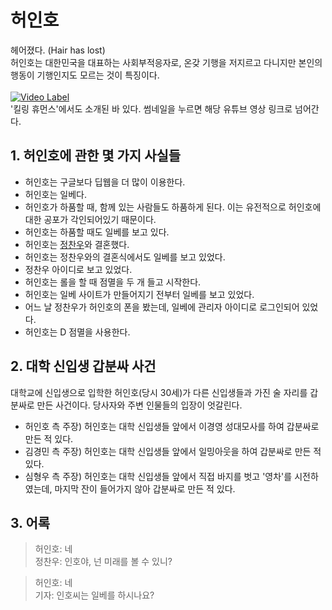 # 허인호
헤어졌다. (Hair has lost)<br/>
허인호는 대한민국을 대표하는 사회부적응자로, 온갖 기행을 저지르고 다니지만 본인의 행동이 기행인지도 모르는 것이 특징이다.<br/>
<br/>
[![Video Label](http://img.youtube.com/vi/ckrHOIwoAKw/0.jpg)](https://youtu.be/watch?v=ckrHOIwoAKw)<br/>
'킬링 휴먼스'에서도 소개된 바 있다. 썸네일을 누르면 해당 유튜브 영상 링크로 넘어간다.

## 1. 허인호에 관한 몇 가지 사실들
- 허인호는 구글보다 딥웹을 더 많이 이용한다.
- 허인호는 일베다.
- 허인호가 하품할 때, 함께 있는 사람들도 하품하게 된다. 이는 유전적으로 허인호에 대한 공포가 각인되어있기 때문이다.
- 허인호는 하품할 때도 일베를 보고 있다.
- 허인호는 [정찬우](./cw.md)와 결혼했다.
- 허인호는 정찬우와의 결혼식에서도 일베를 보고 있었다.
- 정찬우 아이디로 보고 있었다.
- 허인호는 롤을 할 때 점멸을 두 개 들고 시작한다.
- 허인호는 일베 사이트가 만들어지기 전부터 일베를 보고 있었다.
- 어느 날 정찬우가 허인호의 폰을 봤는데, 일베에 관리자 아이디로 로그인되어 있었다.
- 허인호는 D 점멸을 사용한다.

## 2. 대학 신입생 갑분싸 사건
대학교에 신입생으로 입학한 허인호(당시 30세)가 다른 신입생들과 가진 술 자리를 갑분싸로 만든 사건이다. 당사자와 주변 인물들의 입장이 엇갈린다.
- 허인호 측 주장) 허인호는 대학 신입생들 앞에서 이경영 성대모사를 하여 갑분싸로 만든 적 있다.
- 김경민 측 주장) 허인호는 대학 신입생들 앞에서 일밍아웃을 하여 갑분싸로 만든 적 있다.
- 심형우 측 주장) 허인호는 대학 신입생들 앞에서 직접 바지를 벗고 '영차'를 시전하였는데, 마지막 잔이 들어가지 않아 갑분싸로 만든 적 있다.

## 3. 어록
> 허인호: 네<br/>
> 정찬우: 인호야, 넌 미래를 볼 수 있니?<br/>

> 허인호: 네<br/>
> 기자: 인호씨는 일베를 하시나요?<br/>
